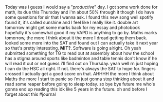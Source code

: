 Today was i guess I would say a "*productive*" day.  I got some work done for math, its due this Thursday and i'm about 50% through it though I do have some questions for sir that I wanna ask. I found this new song well spotify found it, it's called sunshine and I feel like I really like it. double art tomorrow might get some marks back for my essay and photobook hopefully it's somewhat good if my VAPD is anything to go by. Maths marks tomorrow, the more I think about it the more I dread getting them back. looked some more into the SAT and found out I can actually take it next year so that's pretty interesting, **MIT?**. Software is going alright. Oh yeah submitted something for TG to read out at assembly about how the school has a stigma around sports like badminton and table tennis don't know if he will read it out or not guess i'll find out on Thursday. yeah well rn just hoping I can do the HSC all right. If not. there's always the SAT to hope for. fingers crossed I actually get a  good score on that. AHHHH the more I think about Maths the more I start to panic so i'm just gonna stop thinking about it and read some reaper before going to sleep today. so bye bye future me who's gonna end up reading this idk like 5 years in the future. oh and before I forget about this #journal 
